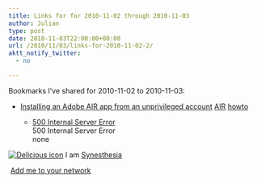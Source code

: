 ```yaml
---
title: Links for for 2010-11-02 through 2010-11-03
author: Julian
type: post
date: 2010-11-03T22:00:00+00:00
url: /2010/11/03/links-for-2010-11-02-2/
aktt_notify_twitter:
  - no

---
```

Bookmarks I&#8217;ve shared for 2010-11-02 to 2010-11-03:

  * [Installing an Adobe AIR app from an unprivileged account][1] 
    [AIR][2] [howto][3] </li> 
    
      * [500 Internal Server Error][4]  
        500 Internal Server Error  
        none</ul> 
    
    <p class="deliciouslink">
      <a href="http://del.icio.us/synesthesia" title="See all my bookmarks on del.icio.us"><img src="https://www.synesthesia.co.uk/images/deliciousicon.jpg" alt="Delicious icon" /></a>&nbsp;I am <a href="http://del.icio.us/synesthesia" title="See all my bookmarks on del.icio.us">Synesthesia</a>
    </p>
    
    <p class="deliciouslink">
      <a href="http://del.icio.us/network?add=synesthesia" title="Add me to your del.icio.us network"><img src="https://www.synesthesia.co.uk/images/add.gif" alt="" /></a>&nbsp;<a href="http://del.icio.us/network?add=synesthesia" title="Add me to your del.icio.us network">Add me to your network</a>
    </p>

 [1]: http://www.personal.psu.edu/sal21/blogs/stuff/2009/07/installing-an-adobe-air-app-fr.html
 [2]: http://delicious.com/synesthesia/AIR
 [3]: http://delicious.com/synesthesia/howto
 [4]: http://feeds.delicious.com/v2/rss/synesthesia